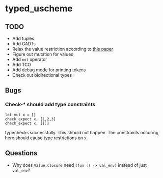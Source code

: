 # typed_uscheme

## TODO
- Add tuples
- Add GADTs
- Relax the value restriction according to
  [this paper](https://caml.inria.fr/pub/papers/garrigue-value_restriction-fiwflp04.pdf)
- Figure out mutation for values
- Add `not` operator
- Add TCO
- Add debug mode for printing tokens
- Check out bidirectional types

## Bugs
### Check-* should add type constraints
```
let mut x = []
check_expect x, [1,2,3]
check_expect x, [[]]
```
typechecks successfully. This should not happen. The constraints occuring here
should cause type restrictions on `x`.

## Questions
- Why does `Value.Closure` need `(fun () -> val_env)`
  instead of just `val_env`?

